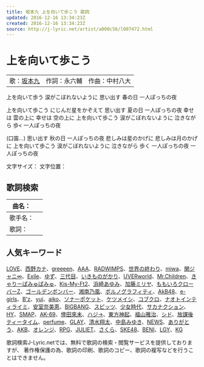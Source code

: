 ```yaml
---
title: 坂本九 上を向いて歩こう 歌詞
updated: 2016-12-16 13:34:23Z
created: 2016-12-16 13:34:23Z
source: http://j-lyric.net/artist/a000c56/l007472.html
---
```


# 上を向いて歩こう

|     |     |     |
| --- | --- | --- |
| 歌：[坂本九](http://j-lyric.net/artist/a000c56/) | 作詞：永六輔 | 作曲：中村八大 |

上を向いて歩う
涙がこぼれないように
思い出す 春の日
一人ぽっちの夜

上を向いて歩こう
にじんだ星をかぞえて
思い出す 夏の日
一人ぽっちの夜
幸せは 雲の上に
幸せは 空の上に
上を向いて歩こう
涙がこぼれないように
泣きながら 歩<
一人ぽっちの夜

(口笛…)
思い出す 秋の日
一人ぽっちの夜
悲しみは星のかげに
悲しみは月のかげに
上を向いて歩こう
涙がこぼれないように
泣きながら 歩く
一人ぽっちの夜
一人ぽっちの夜

文字サイズ：
文字位置：

## 歌詞検索

| 曲名： |     |
| --- | --- |
| 歌手名： |     |
| 歌詞： |     |

## 人気キーワード

[LOVE](http://search.j-lyric.net/index.php?kt=LOVE)、[西野カナ](http://search.j-lyric.net/index.php?ka=%E8%A5%BF%E9%87%8E%E3%82%AB%E3%83%8A)、[greeeen](http://search.j-lyric.net/index.php?ka=greeeen)、[AAA](http://search.j-lyric.net/index.php?ka=AAA)、[RADWIMPS](http://search.j-lyric.net/index.php?ka=RADWIMPS)、[世界の終わり](http://search.j-lyric.net/index.php?ka=%E4%B8%96%E7%95%8C%E3%81%AE%E7%B5%82%E3%82%8F%E3%82%8A)、[miwa](http://search.j-lyric.net/index.php?ka=miwa)、[関ジャニ∞](http://search.j-lyric.net/index.php?ka=%E9%96%A2%E3%82%B8%E3%83%A3%E3%83%8B%E2%88%9E)、[Exile](http://search.j-lyric.net/index.php?ka=Exile)、[ゆず](http://search.j-lyric.net/index.php?ka=%E3%82%86%E3%81%9A)、[三代目](http://search.j-lyric.net/index.php?ka=%E4%B8%89%E4%BB%A3%E7%9B%AE)、[いきものがかり](http://search.j-lyric.net/index.php?ka=%E3%81%84%E3%81%8D%E3%82%82%E3%81%AE%E3%81%8C%E3%81%8B%E3%82%8A)、[UVERworld](http://search.j-lyric.net/index.php?ka=UVERworld)、[Mr.Children](http://search.j-lyric.net/index.php?ka=Mr.Children)、[きゃりーぱみゅぱみゅ](http://search.j-lyric.net/index.php?ka=%E3%81%8D%E3%82%83%E3%82%8A%E3%83%BC%E3%81%B1%E3%81%BF%E3%82%85%E3%81%B1%E3%81%BF%E3%82%85)、[Kis-My-Ft2](http://search.j-lyric.net/index.php?ka=Kis-My-Ft2)、[浜崎あゆみ](http://search.j-lyric.net/index.php?ka=%E6%B5%9C%E5%B4%8E%E3%81%82%E3%82%86%E3%81%BF)、[加藤ミリヤ](http://search.j-lyric.net/index.php?ka=%E5%8A%A0%E8%97%A4%E3%83%9F%E3%83%AA%E3%83%A4)、[ももいろクローバーZ](http://search.j-lyric.net/index.php?ka=%E3%82%82%E3%82%82%E3%81%84%E3%82%8D%E3%82%AF%E3%83%AD%E3%83%BC%E3%83%90%E3%83%BCZ)、[ゴールデンボンバー](http://search.j-lyric.net/index.php?ka=%E3%82%B4%E3%83%BC%E3%83%AB%E3%83%87%E3%83%B3%E3%83%9C%E3%83%B3%E3%83%90%E3%83%BC)、[湘南乃風](http://search.j-lyric.net/index.php?ka=%E6%B9%98%E5%8D%97%E4%B9%83%E9%A2%A8)、[ポルノグラフィティ](http://search.j-lyric.net/index.php?ka=%E3%83%9D%E3%83%AB%E3%83%8E%E3%82%B0%E3%83%A9%E3%83%95%E3%82%A3%E3%83%86%E3%82%A3)、[AkB48](http://search.j-lyric.net/index.php?ka=AkB48)、[e-girls](http://search.j-lyric.net/index.php?ka=e-girls)、[B'z](http://search.j-lyric.net/index.php?ka=B%27z)、[yui](http://search.j-lyric.net/index.php?ka=yui)、[aiko](http://search.j-lyric.net/index.php?ka=aiko)、[ソナーポケット](http://search.j-lyric.net/index.php?ka=%E3%82%BD%E3%83%8A%E3%83%BC%E3%83%9D%E3%82%B1%E3%83%83%E3%83%88)、[ケツメイシ](http://search.j-lyric.net/index.php?ka=%E3%82%B1%E3%83%84%E3%83%A1%E3%82%A4%E3%82%B7)、[コブクロ](http://search.j-lyric.net/index.php?ka=%E3%82%B3%E3%83%96%E3%82%AF%E3%83%AD)、[ナオトインティライミ](http://search.j-lyric.net/index.php?ka=%E3%83%8A%E3%82%AA%E3%83%88%E3%82%A4%E3%83%B3%E3%83%86%E3%82%A3%E3%83%A9%E3%82%A4%E3%83%9F)、[安室奈美恵](http://search.j-lyric.net/index.php?ka=%E5%AE%89%E5%AE%A4%E5%A5%88%E7%BE%8E%E6%81%B5)、[BIGBANG](http://search.j-lyric.net/index.php?ka=BIGBANG)、[スピッツ](http://search.j-lyric.net/index.php?ka=%E3%82%B9%E3%83%94%E3%83%83%E3%83%84)、[少女時代](http://search.j-lyric.net/index.php?ka=%E5%B0%91%E5%A5%B3%E6%99%82%E4%BB%A3)、[サカナクション](http://search.j-lyric.net/index.php?ka=%E3%82%B5%E3%82%AB%E3%83%8A%E3%82%AF%E3%82%B7%E3%83%A7%E3%83%B3)、[HY](http://search.j-lyric.net/index.php?ka=HY)、[SMAP](http://search.j-lyric.net/index.php?ka=SMAP)、[AK-69](http://search.j-lyric.net/index.php?ka=AK-69)、[倖田來未](http://search.j-lyric.net/index.php?ka=%E5%80%96%E7%94%B0%E4%BE%86%E6%9C%AA)、[ハジ→](http://search.j-lyric.net/index.php?ka=%E3%83%8F%E3%82%B8%E2%86%92)、[東方神起](http://search.j-lyric.net/index.php?ka=%E6%9D%B1%E6%96%B9%E7%A5%9E%E8%B5%B7)、[福山雅治](http://search.j-lyric.net/index.php?ka=%E7%A6%8F%E5%B1%B1%E9%9B%85%E6%B2%BB)、[シド](http://search.j-lyric.net/index.php?ka=%E3%82%B7%E3%83%89)、[放課後ティータイム](http://search.j-lyric.net/index.php?ka=%E6%94%BE%E8%AA%B2%E5%BE%8C%E3%83%86%E3%82%A3%E3%83%BC%E3%82%BF%E3%82%A4%E3%83%A0)、[perfume](http://search.j-lyric.net/index.php?ka=perfume)、[GLAY](http://search.j-lyric.net/index.php?ka=GLAY)、[清水翔太](http://search.j-lyric.net/index.php?ka=%E6%B8%85%E6%B0%B4%E7%BF%94%E5%A4%AA)、[中島みゆき](http://search.j-lyric.net/index.php?ka=%E4%B8%AD%E5%B3%B6%E3%81%BF%E3%82%86%E3%81%8D)、[NEWS](http://search.j-lyric.net/index.php?ka=NEWS)、[ありがとう](http://search.j-lyric.net/index.php?kt=%E3%81%82%E3%82%8A%E3%81%8C%E3%81%A8%E3%81%86)、[AKB](http://search.j-lyric.net/index.php?ka=AKB)、[オレンジ](http://search.j-lyric.net/index.php?kt=%E3%82%AA%E3%83%AC%E3%83%B3%E3%82%B8)、[RPG](http://search.j-lyric.net/index.php?kt=RPG)、[JULIET](http://search.j-lyric.net/index.php?ka=JULIET)、[さくら](http://search.j-lyric.net/index.php?kt=%E3%81%95%E3%81%8F%E3%82%89)、[SKE48](http://search.j-lyric.net/index.php?ka=SKE48)、[BENI](http://search.j-lyric.net/index.php?ka=BENI)、[LGY](http://search.j-lyric.net/index.php?ka=LGY)、[KG](http://search.j-lyric.net/index.php?ka=KG)

歌詞検索J-Lyric.netでは、無料で歌詞の検索・閲覧サービスを提供しておりますが、 著作権保護の為、歌詞の印刷、歌詞のコピー、歌詞の複写などを行うことはできません。